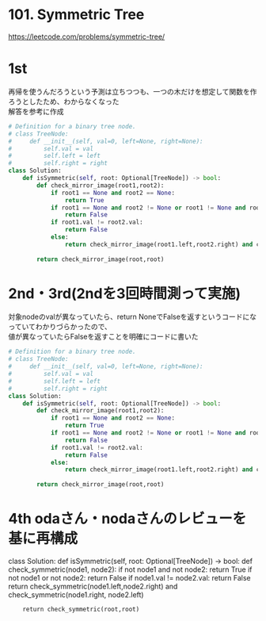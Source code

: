 # 101. Symmetric Tree
https://leetcode.com/problems/symmetric-tree/

# 1st
再帰を使うんだろうという予測は立ちつつも、一つの木だけを想定して関数を作ろうとしたため、わからなくなった   
解答を参考に作成   

```python
# Definition for a binary tree node.
# class TreeNode:
#     def __init__(self, val=0, left=None, right=None):
#         self.val = val
#         self.left = left
#         self.right = right
class Solution:
    def isSymmetric(self, root: Optional[TreeNode]) -> bool:
        def check_mirror_image(root1,root2):
            if root1 == None and root2 == None:
                return True
            if root1 == None and root2 != None or root1 != None and root2 == None:
                return False
            if root1.val != root2.val:
                return False
            else:
                return check_mirror_image(root1.left,root2.right) and check_mirror_image(root1.right,root2.left)
            
        return check_mirror_image(root,root)
```


# 2nd・3rd(2ndを3回時間測って実施)
対象nodeのvalが異なっていたら、return NoneでFalseを返すというコードになっていてわかりづらかったので、   
値が異なっていたらFalseを返すことを明確にコードに書いた

```python
# Definition for a binary tree node.
# class TreeNode:
#     def __init__(self, val=0, left=None, right=None):
#         self.val = val
#         self.left = left
#         self.right = right
class Solution:
    def isSymmetric(self, root: Optional[TreeNode]) -> bool:
        def check_mirror_image(root1,root2):
            if root1 == None and root2 == None:
                return True
            if root1 == None and root2 != None or root1 != None and root2 == None:
                return False
            if root1.val != root2.val:
                return False
            else:
                return check_mirror_image(root1.left,root2.right) and check_mirror_image(root1.right,root2.left)
            
        return check_mirror_image(root,root)
```


# 4th odaさん・nodaさんのレビューを基に再構成
class Solution:
    def isSymmetric(self, root: Optional[TreeNode]) -> bool:
        def check_symmetric(node1, node2):
            if not node1 and not node2:
                return True
            if not node1 or not node2:
                return False
            if node1.val != node2.val:
                return False
            return check_symmetric(node1.left,node2.right) and check_symmetric(node1.right, node2.left)
            
        return check_symmetric(root,root)
